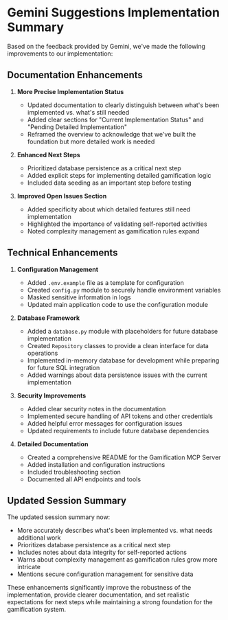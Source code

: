 # Gemini Suggestions Implementation Summary

Based on the feedback provided by Gemini, we've made the following improvements to our implementation:

## Documentation Enhancements

1. **More Precise Implementation Status**
   - Updated documentation to clearly distinguish between what's been implemented vs. what's still needed
   - Added clear sections for "Current Implementation Status" and "Pending Detailed Implementation"
   - Reframed the overview to acknowledge that we've built the foundation but more detailed work is needed

2. **Enhanced Next Steps**
   - Prioritized database persistence as a critical next step
   - Added explicit steps for implementing detailed gamification logic
   - Included data seeding as an important step before testing

3. **Improved Open Issues Section**
   - Added specificity about which detailed features still need implementation
   - Highlighted the importance of validating self-reported activities
   - Noted complexity management as gamification rules expand

## Technical Enhancements

1. **Configuration Management**
   - Added `.env.example` file as a template for configuration
   - Created `config.py` module to securely handle environment variables
   - Masked sensitive information in logs
   - Updated main application code to use the configuration module

2. **Database Framework**
   - Added a `database.py` module with placeholders for future database implementation
   - Created `Repository` classes to provide a clean interface for data operations
   - Implemented in-memory database for development while preparing for future SQL integration
   - Added warnings about data persistence issues with the current implementation

3. **Security Improvements**
   - Added clear security notes in the documentation
   - Implemented secure handling of API tokens and other credentials
   - Added helpful error messages for configuration issues
   - Updated requirements to include future database dependencies

4. **Detailed Documentation**
   - Created a comprehensive README for the Gamification MCP Server
   - Added installation and configuration instructions
   - Included troubleshooting section
   - Documented all API endpoints and tools

## Updated Session Summary
The updated session summary now:
- More accurately describes what's been implemented vs. what needs additional work
- Prioritizes database persistence as a critical next step
- Includes notes about data integrity for self-reported actions
- Warns about complexity management as gamification rules grow more intricate
- Mentions secure configuration management for sensitive data

These enhancements significantly improve the robustness of the implementation, provide clearer documentation, and set realistic expectations for next steps while maintaining a strong foundation for the gamification system.
